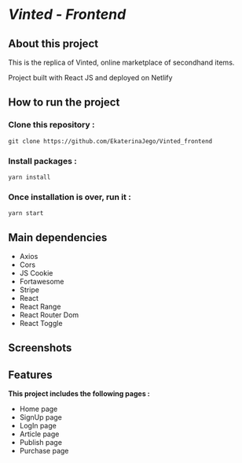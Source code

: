 # _Vinted - Frontend_

## About this project

This is the replica of Vinted, online marketplace of secondhand items.

Project built with React JS and deployed on Netlify

## How to run the project

### Clone this repository :

`git clone https://github.com/EkaterinaJego/Vinted_frontend`

### Install packages :

`yarn install`

### Once installation is over, run it :

`yarn start`

## Main dependencies

- Axios
- Cors
- JS Cookie
- Fortawesome
- Stripe
- React
- React Range
- React Router Dom
- React Toggle

## Screenshots

## Features

**This project includes the following pages :**

- Home page
- SignUp page
- LogIn page
- Article page
- Publish page
- Purchase page
